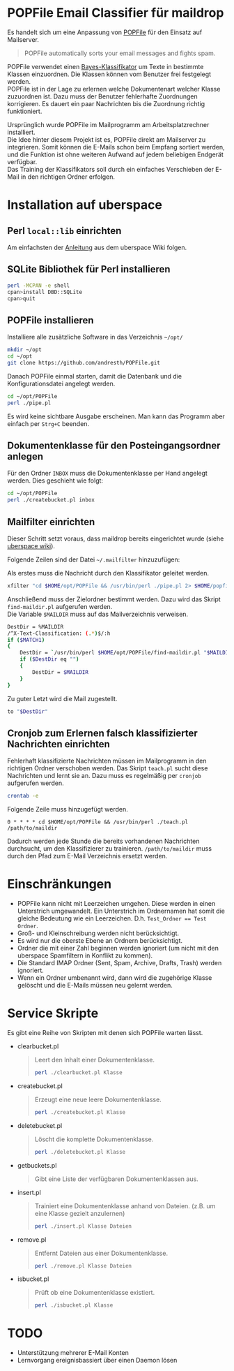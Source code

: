 # POPFile Email Classifier für maildrop
Es handelt sich um eine Anpassung von [POPFile](http://getpopfile.org/) für den Einsatz auf Mailserver.
>POPFile automatically sorts your email messages and fights spam.

POPFile verwendet einen [Bayes-Klassifikator](https://de.wikipedia.org/wiki/Bayes-Klassifikator) um Texte in bestimmte Klassen einzuordnen. Die Klassen können vom Benutzer frei festgelegt werden.  
POPFile ist in der Lage zu erlernen welche Dokumentenart welcher Klasse zuzuordnen ist. Dazu muss der Benutzer fehlerhafte Zuordnungen korrigieren. Es dauert ein paar Nachrichten bis die Zuordnung richtig funktioniert.

Ursprünglich wurde POPFile im Mailprogramm am Arbeitsplatzrechner installiert.  
Die Idee hinter diesem Projekt ist es, POPFile direkt am Mailserver zu integrieren. Somit können die E-Mails schon beim Empfang sortiert werden, und die Funktion ist ohne weiteren Aufwand auf jedem beliebigen Endgerät verfügbar.  
Das Training der Klassifikators soll durch ein einfaches Verschieben der E-Mail in den richtigen Ordner erfolgen.

# Installation auf uberspace
## Perl `local::lib` einrichten
Am einfachsten der [Anleitung](https://wiki.uberspace.de/development:perl) aus dem uberspace Wiki folgen.

## SQLite Bibliothek für Perl installieren
```bash
perl -MCPAN -e shell
cpan>install DBD::SQLite
cpan>quit
```

## POPFile installieren
Installiere alle zusätzliche Software in das Verzeichnis `~/opt/`
```bash
mkdir ~/opt
cd ~/opt
git clone https://github.com/andresth/POPFile.git
```
Danach POPFile einmal starten, damit die Datenbank und die Konfigurationsdatei angelegt werden.
```bash
cd ~/opt/POPFile
perl ./pipe.pl
```
Es wird keine sichtbare Ausgabe erscheinen. Man kann das Programm aber einfach per `Strg+C` beenden.

## Dokumentenklasse für den Posteingangsordner anlegen
Für den Ordner `INBOX` muss die Dokumentenklasse per Hand angelegt werden. Dies geschieht wie folgt:
```bash
cd ~/opt/POPFile
perl ./createbucket.pl inbox
```

## Mailfilter einrichten
Dieser Schritt setzt voraus, dass maildrop bereits eingerichtet wurde (siehe [uberspace wiki](https://wiki.uberspace.de/mail:maildrop)).

Folgende Zeilen sind der Datei `~/.mailfilter` hinzuzufügen:

Als erstes muss die Nachricht durch den Klassifikator geleitet werden.
```bash
xfilter "cd $HOME/opt/POPFile && /usr/bin/perl ./pipe.pl 2> $HOME/popfile.err"
```
Anschließend muss der Zielordner bestimmt werden. Dazu wird das Skript `find-maildir.pl` aufgerufen werden.  
Die Variable `$MAILDIR` muss auf das Mailverzeichnis verweisen.
```bash
DestDir = %MAILDIR
/^X-Text-Classification: (.*)$/:h
if ($MATCH1)
{
    DestDir = `/usr/bin/perl $HOME/opt/POPFile/find-maildir.pl "$MAILDIR" "$MATCH1"`
    if ($DestDir eq "")
    {
        DestDir = $MAILDIR
    }
}
```
Zu guter Letzt wird die Mail zugestellt.
```bash
to "$DestDir"
```

## Cronjob zum Erlernen falsch klassifizierter Nachrichten einrichten
Fehlerhaft klassifizierte Nachrichten müssen im Mailprogramm in den richtigen Ordner verschoben werden. Das Skript `teach.pl` sucht diese Nachrichten und lernt sie an. Dazu muss es regelmäßig per `cronjob` aufgerufen werden.
```bash
crontab -e
```
Folgende Zeile muss hinzugefügt werden.
```
0 * * * * cd $HOME/opt/POPFile && /usr/bin/perl ./teach.pl /path/to/maildir
```
Dadurch werden jede Stunde die bereits vorhandenen Nachrichten durchsucht, um den Klassifizierer zu trainieren. `/path/to/maildir` muss durch den Pfad zum E-Mail Verzeichnis ersetzt werden.

# Einschränkungen
* POPFile kann nicht mit Leerzeichen umgehen. Diese werden in einen Unterstrich umgewandelt. Ein Unterstrich im Ordnernamen hat somit die gleiche Bedeutung wie ein Leerzeichen. D.h. `Test_Ordner == Test Ordner`.
* Groß- und Kleinschreibung werden nicht berücksichtigt.
* Es wird nur die oberste Ebene an Ordnern berücksichtigt.
* Ordner die mit einer Zahl beginnen werden ignoriert (um nicht mit den uberspace Spamfiltern in Konflikt zu kommen).
* Die Standard IMAP Ordner (Sent, Spam, Archive, Drafts, Trash) werden ignoriert.
* Wenn ein Ordner umbenannt wird, dann wird die zugehörige Klasse gelöscht und die E-Mails müssen neu gelernt werden.

# Service Skripte
Es gibt eine Reihe von Skripten mit denen sich POPFile warten lässt.
* clearbucket.pl
  > Leert den Inhalt einer Dokumentenklasse.
  > ```bash
  > perl ./clearbucket.pl Klasse
  > ```
* createbucket.pl
  > Erzeugt eine neue leere Dokumentenklasse.
  > ```bash
  > perl ./createbucket.pl Klasse
  > ```
* deletebucket.pl
  > Löscht die komplette Dokumentenklasse.
  > ```bash
  > perl ./deletebucket.pl Klasse
  > ```
* getbuckets.pl
  > Gibt eine Liste der verfügbaren Dokumentenklassen aus.
* insert.pl
  > Trainiert eine Dokumentenklasse anhand von Dateien. (z.B. um eine Klasse gezielt anzulernen)
  > ```bash
  > perl ./insert.pl Klasse Dateien
  > ```
* remove.pl
  > Entfernt Dateien aus einer Dokumentenklasse.
  > ```bash
  > perl ./remove.pl Klasse Dateien
  > ```
* isbucket.pl
  > Prüft ob eine Dokumentenklasse existiert.
  > ```bash
  > perl ./isbucket.pl Klasse
  > ```

# TODO
* Unterstützung mehrerer E-Mail Konten
* Lernvorgang ereignisbassiert über einen Daemon lösen
